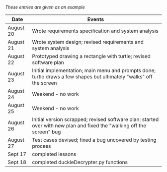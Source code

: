 *These entries are given as an example*

| Date      | Events
|-----------|--------------------
| August 20 | Wrote requirements specification and system analysis
| August 21 | Wrote system design; revised requirements and system analysis
| August 22 | Prototyped drawing a rectangle with turtle; revised software plan
| August 23 | Initial implementation; main menu and prompts done; turtle draws a few shapes but ultimately "walks" off the screen
| August 24 | Weekend - no work
| August 25 | Weekend - no work
| August 26 | Initial version scrapped; revised software plan; started over with new plan and fixed the "walking off the screen" bug
| August 27 | Test cases devised; fixed a bug uncovered by testing process
| Sept   17 | completed lessons
| Sept   18 | completed duckieDecrypter.py functions
